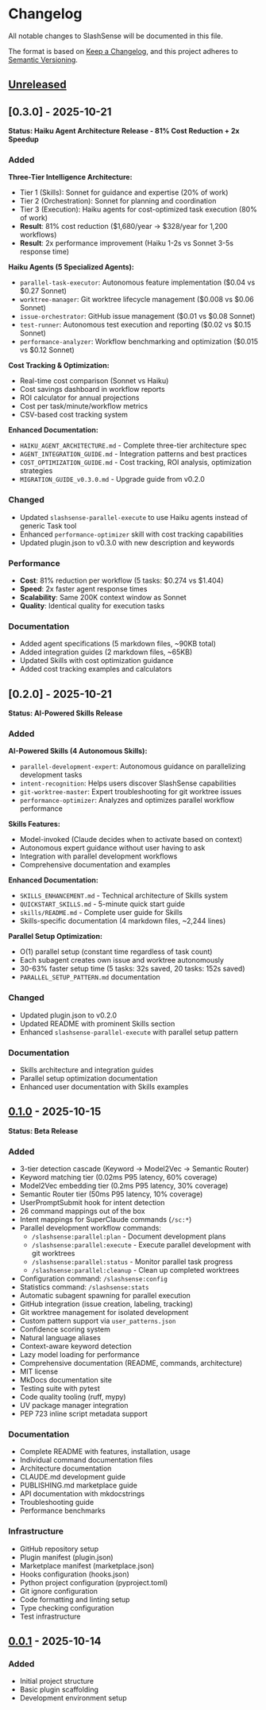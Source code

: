 # Changelog

All notable changes to SlashSense will be documented in this file.

The format is based on [Keep a Changelog](https://keepachangelog.com/en/1.0.0/),
and this project adheres to [Semantic Versioning](https://semver.org/spec/v2.0.0.html).

## [Unreleased]

## [0.3.0] - 2025-10-21

**Status: Haiku Agent Architecture Release - 81% Cost Reduction + 2x Speedup**

### Added

**Three-Tier Intelligence Architecture:**
- Tier 1 (Skills): Sonnet for guidance and expertise (20% of work)
- Tier 2 (Orchestration): Sonnet for planning and coordination
- Tier 3 (Execution): Haiku agents for cost-optimized task execution (80% of work)
- **Result**: 81% cost reduction ($1,680/year → $328/year for 1,200 workflows)
- **Result**: 2x performance improvement (Haiku 1-2s vs Sonnet 3-5s response time)

**Haiku Agents (5 Specialized Agents):**
- `parallel-task-executor`: Autonomous feature implementation ($0.04 vs $0.27 Sonnet)
- `worktree-manager`: Git worktree lifecycle management ($0.008 vs $0.06 Sonnet)
- `issue-orchestrator`: GitHub issue management ($0.01 vs $0.08 Sonnet)
- `test-runner`: Autonomous test execution and reporting ($0.02 vs $0.15 Sonnet)
- `performance-analyzer`: Workflow benchmarking and optimization ($0.015 vs $0.12 Sonnet)

**Cost Tracking & Optimization:**
- Real-time cost comparison (Sonnet vs Haiku)
- Cost savings dashboard in workflow reports
- ROI calculator for annual projections
- Cost per task/minute/workflow metrics
- CSV-based cost tracking system

**Enhanced Documentation:**
- `HAIKU_AGENT_ARCHITECTURE.md` - Complete three-tier architecture spec
- `AGENT_INTEGRATION_GUIDE.md` - Integration patterns and best practices
- `COST_OPTIMIZATION_GUIDE.md` - Cost tracking, ROI analysis, optimization strategies
- `MIGRATION_GUIDE_v0.3.0.md` - Upgrade guide from v0.2.0

### Changed
- Updated `slashsense-parallel-execute` to use Haiku agents instead of generic Task tool
- Enhanced `performance-optimizer` skill with cost tracking capabilities
- Updated plugin.json to v0.3.0 with new description and keywords

### Performance
- **Cost**: 81% reduction per workflow (5 tasks: $0.274 vs $1.404)
- **Speed**: 2x faster agent response times
- **Scalability**: Same 200K context window as Sonnet
- **Quality**: Identical quality for execution tasks

### Documentation
- Added agent specifications (5 markdown files, ~90KB total)
- Added integration guides (2 markdown files, ~65KB)
- Updated Skills with cost optimization guidance
- Added cost tracking examples and calculators

## [0.2.0] - 2025-10-21

**Status: AI-Powered Skills Release**

### Added

**AI-Powered Skills (4 Autonomous Skills):**
- `parallel-development-expert`: Autonomous guidance on parallelizing development tasks
- `intent-recognition`: Helps users discover SlashSense capabilities
- `git-worktree-master`: Expert troubleshooting for git worktree issues
- `performance-optimizer`: Analyzes and optimizes parallel workflow performance

**Skills Features:**
- Model-invoked (Claude decides when to activate based on context)
- Autonomous expert guidance without user having to ask
- Integration with parallel development workflows
- Comprehensive documentation and examples

**Enhanced Documentation:**
- `SKILLS_ENHANCEMENT.md` - Technical architecture of Skills system
- `QUICKSTART_SKILLS.md` - 5-minute quick start guide
- `skills/README.md` - Complete user guide for Skills
- Skills-specific documentation (4 markdown files, ~2,244 lines)

**Parallel Setup Optimization:**
- O(1) parallel setup (constant time regardless of task count)
- Each subagent creates own issue and worktree autonomously
- 30-63% faster setup time (5 tasks: 32s saved, 20 tasks: 152s saved)
- `PARALLEL_SETUP_PATTERN.md` documentation

### Changed
- Updated plugin.json to v0.2.0
- Updated README with prominent Skills section
- Enhanced `slashsense-parallel-execute` with parallel setup pattern

### Documentation
- Skills architecture and integration guides
- Parallel setup optimization documentation
- Enhanced user documentation with Skills examples

## [0.1.0] - 2025-10-15

**Status: Beta Release**

### Added
- 3-tier detection cascade (Keyword → Model2Vec → Semantic Router)
- Keyword matching tier (0.02ms P95 latency, 60% coverage)
- Model2Vec embedding tier (0.2ms P95 latency, 30% coverage)
- Semantic Router tier (50ms P95 latency, 10% coverage)
- UserPromptSubmit hook for intent detection
- 26 command mappings out of the box
- Intent mappings for SuperClaude commands (`/sc:*`)
- Parallel development workflow commands:
  - `/slashsense:parallel:plan` - Document development plans
  - `/slashsense:parallel:execute` - Execute parallel development with git worktrees
  - `/slashsense:parallel:status` - Monitor parallel task progress
  - `/slashsense:parallel:cleanup` - Clean up completed worktrees
- Configuration command: `/slashsense:config`
- Statistics command: `/slashsense:stats`
- Automatic subagent spawning for parallel execution
- GitHub integration (issue creation, labeling, tracking)
- Git worktree management for isolated development
- Custom pattern support via `user_patterns.json`
- Confidence scoring system
- Natural language aliases
- Context-aware keyword detection
- Lazy model loading for performance
- Comprehensive documentation (README, commands, architecture)
- MIT license
- MkDocs documentation site
- Testing suite with pytest
- Code quality tooling (ruff, mypy)
- UV package manager integration
- PEP 723 inline script metadata support

### Documentation
- Complete README with features, installation, usage
- Individual command documentation files
- Architecture documentation
- CLAUDE.md development guide
- PUBLISHING.md marketplace guide
- API documentation with mkdocstrings
- Troubleshooting guide
- Performance benchmarks

### Infrastructure
- GitHub repository setup
- Plugin manifest (plugin.json)
- Marketplace manifest (marketplace.json)
- Hooks configuration (hooks.json)
- Python project configuration (pyproject.toml)
- Git ignore configuration
- Code formatting and linting setup
- Type checking configuration
- Test infrastructure

## [0.0.1] - 2025-10-14

### Added
- Initial project structure
- Basic plugin scaffolding
- Development environment setup

[Unreleased]: https://github.com/Shakes-tzd/slashsense/compare/v0.1.0...HEAD
[0.1.0]: https://github.com/Shakes-tzd/slashsense/releases/tag/v0.1.0
[0.0.1]: https://github.com/Shakes-tzd/slashsense/releases/tag/v0.0.1
